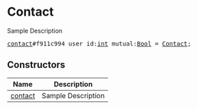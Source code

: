 # Contact

Sample Description

<pre>
<a href="../constructor/contact.md">contact</a>#f911c994 user_id:<a href="../type/int.md">int</a> mutual:<a href="../type/Bool.md">Bool</a> = <a href="../type/Contact.md">Contact</a>;
</pre>

## Constructors

| Name | Description |
|------|-------------|
| [contact](../constructor/contact.md) | Sample Description |

